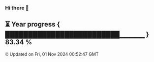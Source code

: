 ### Hi there 👋
⏳ Year progress { █████████████████████████▁▁▁▁▁ } 83.34 %
---
⏰ Updated on Fri, 01 Nov 2024 00:52:47 GMT

